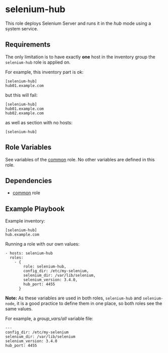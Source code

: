 selenium-hub
============

This role deploys Selenium Server
and runs it in the _hub_ mode using a system service.

Requirements
------------

The only limitation is to have exactly **one** host in the inventory
group the `selenium-hub` role is applied on.

For example, this inventory part is ok:

    [selenium-hub]
    hub01.example.com

but this will fail:

    [selenium-hub]
    hub01.example.com
    hub02.example.com

as well as section with no hosts:

    [selenium-hub]

Role Variables
--------------

See variables of the [common](../common/README.md) role.
No other variables are defined in this role.

Dependencies
------------

- [common](../common/README.md) role

Example Playbook
----------------

Example inventory:

    [selenium-hub]
    hub.example.com

Running a role with our own values:

    - hosts: selenium-hub
      roles:
        - {
            role: selenium-hub,
            config_dir: /etc/my-selenium,
            selenium_dir: /var/lib/selenium,
            selenium_version: 3.4.0,
            hub_port: 4455
          }

**Note:** As these variables are used in both roles,
`selenium-hub` and `selenium-node`, it is a good practice
to define them in one place, so both roles see
the same values.

For example, a _group_vars/all_ variable file:

    ---
    config_dir: /etc/my-selenium
    selenium_dir: /var/lib/selenium
    selenium_version: 3.4.0
    hub_port: 4455

